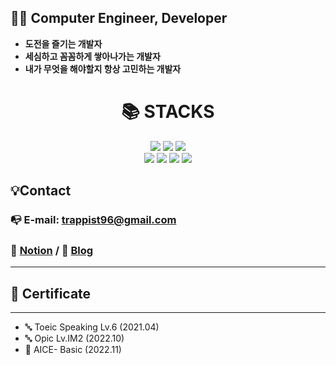 ## 👨‍💻 Computer Engineer, Developer

- **도전을 즐기는 개발자**
- **세심하고 꼼꼼하게 쌓아나가는 개발자**
- **내가 무엇을 해야할지 항상 고민하는 개발자**

<div align=center><h1>📚 STACKS</h1></div>

<div align=center> 
  <img src="https://img.shields.io/badge/java-007396?style=for-the-badge&logo=java&logoColor=white">
  <img src="https://img.shields.io/badge/python-3776AB?style=for-the-badge&logo=python&logoColor=white">
  <img src="https://img.shields.io/badge/amazonaws-232F3E?style=for-the-badge&logo=amazonaws&logoColor=white">
  <br>
  
  <img src="https://img.shields.io/badge/github-181717?style=for-the-badge&logo=github&logoColor=white">
  <img src="https://img.shields.io/badge/git-F05032?style=for-the-badge&logo=git&logoColor=white">
  <img src="https://img.shields.io/badge/firebase-FFCA28?style=for-the-badge&logo=firebase&logoColor=white">
  <img src="https://img.shields.io/badge/amazonaws-232F3E?style=for-the-badge&logo=amazonaws&logoColor=white">
  <br>
</div>

## 💡Contact

### 📭 E-mail: trappist96@gmail.com
### 📝 [Notion](https://www.notion.so/ff65bc729e7147869e8a6d0635fcdb00) / 📝 [Blog](https://coder-angrybird.tistory.com)

---

## 📑 Certificate

---

- 🔤 Toeic Speaking Lv.6 (2021.04)
- 🔤 Opic Lv.IM2 (2022.10)
- 📑 AICE- Basic (2022.11)
